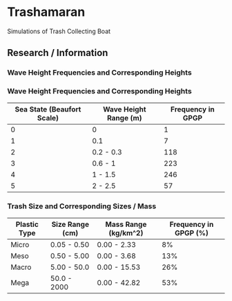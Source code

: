 # Trashamaran
Simulations of Trash Collecting Boat
## Research / Information
### Wave Height Frequencies and Corresponding Heights
### Wave Height Frequencies and Corresponding Heights
| Sea State (Beaufort Scale) | Wave Height Range (m) | Frequency in GPGP |
| --- | --- | --- |
| 0 | 0 | 1 |
| 1 | 0.1 | 7 |
| 2 | 0.2 - 0.3 | 118 |
| 3 | 0.6 - 1 | 223 |
| 4 | 1 - 1.5 | 246 |
| 5 | 2 - 2.5 | 57 |

### Trash Size and Corresponding Sizes / Mass
| Plastic Type | Size Range (cm) | Mass Range (kg/km^2) | Frequency in GPGP (%) |
| --- | --- | --- | --- |
| Micro | 0.05 - 0.50 | 0.00 - 2.33 | 8% 
| Meso | 0.50 - 5.00 | 0.00 - 3.68 | 13% 
| Macro | 5.00 - 50.0 | 0.00 - 15.53 | 26% 
| Mega | 50.0 - 2000 | 0.00 - 42.82 | 53% 
